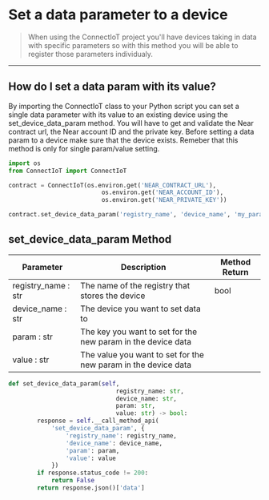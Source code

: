 # Set a data parameter to a device

>When using the ConnectIoT project you'll have devices taking in data with specific parameters so with this method you will be able to register those parameters individualy.
---
## How do I set a data param with its value?
By importing the ConnectIoT class to your Python script you can set a single data parameter with its value to an existing device using the set_device_data_param method. You will have to get and validate the Near contract url, the Near account ID and the private key. Before setting a data param to a device make sure that the device exists. Remeber that this method is only for single param/value setting.

```py
import os
from ConnectIoT import ConnectIoT

contract = ConnectIoT(os.environ.get('NEAR_CONTRACT_URL'),
                          os.environ.get('NEAR_ACCOUNT_ID'),
                          os.environ.get('NEAR_PRIVATE_KEY'))

contract.set_device_data_param('registry_name', 'device_name', 'my_param', 'my_value')

```
## set_device_data_param Method

|Parameter                                     |Description|Method Return                                                        |                                                      
 ------------------------------------------ | ------ |--------------------------------------------------------------------------------------------------------------------------- |
| registry_name : str                  | The name of the registry that stores the device  |bool        
|device_name : str |                The device you want to set data to|
|param : str| The key you want to set for the new param in the device data|
|value : str|The value you want to set for the new param in the device data|

```py
def set_device_data_param(self,
                              registry_name: str,
                              device_name: str,
                              param: str,
                              value: str) -> bool:
        response = self.__call_method_api(
            'set_device_data_param', {
                'registry_name': registry_name,
                'device_name': device_name,
                'param': param,
                'value': value
            })
        if response.status_code != 200:
            return False
        return response.json()['data']

```